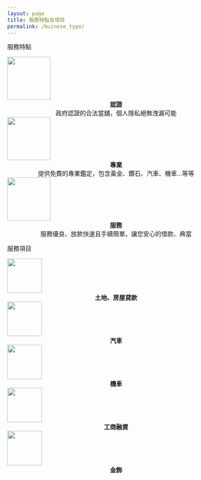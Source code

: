 ```yaml
---
layout: page
title: 服務特點及項目
permalink: /buinese_type/
---
```

<link rel="stylesheet" href="../css/business_type.css">
<div class="container">
	<div class="bigtitle">
		<p>服務特點</p>
	</div>
	<div class="icon">
		<img src='../svg/feature/goverment.svg' width="100" height="100" class="center">
		<div class="title">
			<div class="subtitle">
				<center><strong>認證</strong></center>
			</div>
			<div class="context">
				<center>政府認證的合法當舖，個人隱私絕無洩漏可能</center>
			</div>
		</div>
	</div>
	<div class="icon">	
		<img src='../svg/feature/briefcase-fill.svg' width="100" height="100" class="center">
		<div class="title">
			<div class="subtitle">
				<center><strong>專業</strong></center>
			</div>
			<div class="context">
				<center>提供免費的專業鑑定，包含黃金、鑽石、汽車、機車...等等</center>
			</div>
		</div>
	</div>
	<div class="icon">
		<img src='../svg/feature/hand-shake.svg' width="100" height="100" class="center">
		<div class="title">
			<div class="subtitle">
				<center><strong>服務</strong></center>
			</div>
			<div class="context">
				<center>服務優良、放款快速且手續簡單，讓您安心的借款、典當</center>
			</div>
		</div>
	</div>
</div>

<div class="container">
	<div class="bigtitle">
		<p>服務項目</p>
	</div>
	<div class="icon">
		<img src='../svg/service/house-fill.svg' width="80" height="80" class="center">
		<div class="title">
			<div class="subtitle">
				<center><strong>土地、房屋貸款</strong></center>
			</div>
		</div>
	</div>
	<div class="icon">
		<img src='../svg/service/car.svg' width="80" height="80" class="center">
		<div class="title">
			<div class="subtitle">
				<center><strong>汽車</strong></center>
			</div>
		</div>
	</div>
	<div class="icon">
		<img src='../svg/service/bike.svg' width="80" height="80" class="center">
		<div class="title">
			<div class="subtitle">
				<center><strong>機車</strong></center>
			</div>
		</div>
	</div>
	<div class="icon">
		<img src='../svg/service/dollar.svg' width="80" height="80" class="center">
		<div class="title">
			<div class="subtitle">
				<center><strong>工商融資</strong></center>
			</div>
		</div>
	</div>
	<div class="icon">
		<img src='../svg/service/gold-ingots.svg' width="80" height="80" class="center">
		<div class="title">
			<div class="subtitle">
				<center><strong>金飾</strong></center>
			</div>
		</div>
	</div>
</div>

